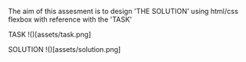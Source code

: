 The aim of this assesment is to design 'THE SOLUTION' using html/css flexbox with reference with the 'TASK' 

TASK
!()[assets/task.png]


SOLUTION
!()[assets/solution.png]

